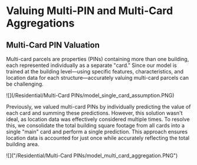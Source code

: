 # Valuing Multi-PIN and Multi-Card Aggregations

## Multi-Card PIN Valuation

Multi-card parcels are properties (PINs) containing more than one building, each represented individually
as a separate "card." Since our model is trained at the building level—using specific features, characteristics,
and location data for each structure—accurately valuing multi-card parcels can be challenging.

![](/Residential/Multi-Card PINs/model_single_card_assumption.PNG)

Previously, we valued multi-card PINs by individually predicting the value of each card and summing these
predictions. However, this solution wasn't ideal, as location data was effectively considered multiple
times. To resolve this, we consolidate the total building square footage from all cards into a single "main"
card and perform a single prediction. This approach ensures location data is accounted for just once while
accurately reflecting the total building area.

![]("/Residential/Multi-Card PINs/model_multi_card_aggregation.PNG")
